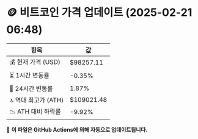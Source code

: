 # 🪙 비트코인 가격 업데이트 (2025-02-21 06:48)

| 항목                | 값 |
|--------------------|----------------|
| 💰 현재 가격 (USD) | $98257.11 |
| ⏳ 1시간 변동률    | -0.35% |
| 📆 24시간 변동률   | 1.87% |
| 🔝 역대 최고가 (ATH) | $109021.48 |
| 📉 ATH 대비 하락률 | -9.92% |

🔄 **이 파일은 GitHub Actions에 의해 자동으로 업데이트됩니다.**
